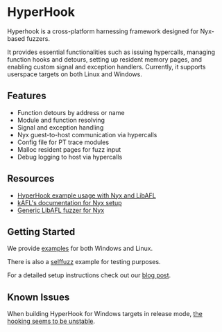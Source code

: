 # HyperHook

Hyperhook is a cross-platform harnessing framework designed for Nyx-based fuzzers.

It provides essential functionalities such as issuing hypercalls, managing function hooks and detours, setting up resident memory pages, and enabling custom signal and exception handlers. Currently, it supports userspace targets on both Linux and Windows.

## Features

- Function detours by address or name
- Module and function resolving
- Signal and exception handling
- Nyx guest-to-host communication via hypercalls
- Config file for PT trace modules
- Malloc resident pages for fuzz input
- Debug logging to host via hypercalls

## Resources

- [HyperHook example usage with Nyx and LibAFL](https://neodyme.io/blog/hyperhook)
- [kAFL's documentation for Nyx setup](https://intellabs.github.io/kAFL/)
- [Generic LibAFL fuzzer for Nyx](https://github.com/AFLplusplus/LibAFL/tree/main/fuzzers/full_system/nyx_launcher)

## Getting Started

We provide [examples](https://github.com/neodyme-labs/hyperhook/tree/main/examples) for both Windows and Linux.

There is also a [selffuzz](https://github.com/neodyme-labs/hyperhook/tree/main/examples/selffuzz) example for testing purposes.

For a detailed setup instructions check out our [blog post](https://neodyme.io/blog/hyperhook).

## Known Issues

When building HyperHook for Windows targets in release mode, [the hooking seems to be unstable](https://github.com/Hpmason/retour-rs/issues/59).